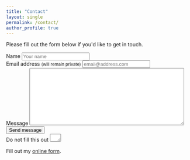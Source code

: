 ```yaml
---
title: "Contact"
layout: single
permalink: /contact/
author_profile: true
---
```


Please fill out the form below if you'd like to get in touch.

<form id="form1" name="form1" accept-charset="UTF-8" autocomplete="off" enctype="multipart/form-data" method="post" novalidate action="https://wmoskop.wufoo.com/forms/zzr4u2p09xh2hs/">
  <div>
    <label id="title7" for="Field7">Name
      <input id="Field7" name="Field7" type="text" spellcheck="false" maxlength="255" required placeholder="Your name">
    </label>
  </div>
  <div>
    <label id="title2" for="Field2">Email address <small>(will remain private)</small>
      <input id="Field2" name="Field2" type="email" spellcheck="false" maxlength="255" required placeholder="email@address.com">
    </label>
  </div>
  <div>
    <label id="title1" for="Field1">Message
      <textarea id="Field1" name="Field1" spellcheck="true" rows="10" cols="50" required></textarea>
    </label>
  </div>
  </div>
  <div>
    <button id="saveForm" name="saveForm" class="btn" type="submit">Send message</button>
  </div>
  <div class="hidden">
    <label for="comment">Do not fill this out
      <textarea name="comment" id="comment" rows="1" cols="1"></textarea>
      <input type="hidden" id="idstamp" name="idstamp" value="DXSyHZyBYpNZI+88LvVOKO8dSfd/5lyIeCQAXFVxeJY=">
    </label>
  </div>
</form>



<div id="wufoo-zzr4u2p09xh2hs"> Fill out my <a href="https://wmoskop.wufoo.com/forms/zzr4u2p09xh2hs">online form</a>. </div> <script type="text/javascript"> var zzr4u2p09xh2hs; (function(d, t) { var s = d.createElement(t), options = { 'userName':'wmoskop', 'formHash':'zzr4u2p09xh2hs', 'autoResize':true, 'height':'497', 'async':true, 'host':'wufoo.com', 'header':'show', 'ssl':true }; s.src = ('https:' == d.location.protocol ?'https://':'http://') + 'secure.wufoo.com/scripts/embed/form.js'; s.onload = s.onreadystatechange = function() { var rs = this.readyState; if (rs) if (rs != 'complete') if (rs != 'loaded') return; try { zzr4u2p09xh2hs = new WufooForm(); zzr4u2p09xh2hs.initialize(options); zzr4u2p09xh2hs.display(); } catch (e) { } }; var scr = d.getElementsByTagName(t)[0], par = scr.parentNode; par.insertBefore(s, scr); })(document, 'script'); </script>